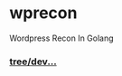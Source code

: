# wprecon
 Wordpress Recon In Golang

### [tree/dev...](https://github.com/blackcrw/wpsgo/tree/dev)

